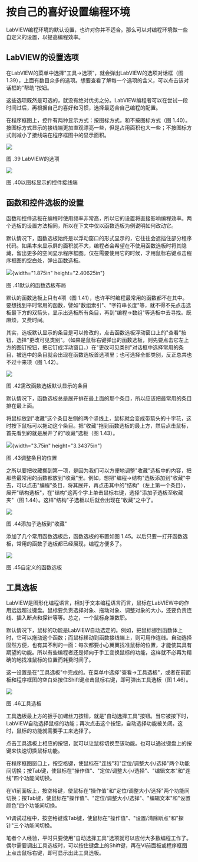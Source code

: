 # 按自己的喜好设置编程环境

LabVIEW编程环境的默认设置，也许对你并不适合。那么可以对编程环境做一些自定义的设置，以提高编程效率。

## LabVIEW的设置选项

在LabVIEW的菜单中选择"工具-\>选项"，就会弹出LabVIEW的选项对话框（图
1.39），上面有数目众多的选项。想要查看了解每一个选项的含义，可以点击该对话框的"帮助"按钮。

这些选项既然是可选的，就没有绝对优劣之分。LabVIEW编程者可以在尝试一段时间过后，再根据自己的喜好和习惯，选择最适合自己编程的配置。

在程序框图上，控件有两种显示方式：按图标方式，和不按图标方式（图
1.40）。按图标方式显示的接线端更加直观漂亮一些，但是占用面积也大一些；不按图标方式则减小了接线端在程序框图中的显示面积。

![](images/image54.png)

图 .39 LabVIEW的选项

![](images/image55.png)

图 .40以图标显示的控件接线端

## 函数和控件选板的设置

函数和控件选板在编程时使用频率非常高，所以它的设置将直接影响编程效率。两个选板的设置方法相同，所以在下文中仅以函数选板为例说明如何改动它。

默认情况下，函数选板始终是以浮动窗口的形式显示的，它往往会遮挡住部分程序代码。如果本来显示屏的面积就不大，编程者会希望在不使用函数选板时将其隐藏，留出更多的空间显示程序框图。仅在需要使用它的时候，才用鼠标右键点击程序框图的空白处，弹出函数选板。

![](images/image56.png){width="1.875in" height="2.40625in"}

图 .41默认的函数选板布局

默认的函数选板上只有4项（图
1.41），也许平时编程最常用的函数都不在其中。要想找到平时常用的函数，譬如"数组索引"、"字符串长度"等，就不得不先点击选板最下方的双箭头，显示出选板所有条目，再到"编程-\>数组"等选板中去寻找。既麻烦，又费时间。

其实，选板默认显示的条目是可以修改的，点击函数选板浮动窗口上的"查看"按钮，选择"更改可见类别"。（如果是鼠标右键弹出的函数选板，则先要点击它左上方的图钉按钮，把它钉成浮动窗口。）在"更改可见类别"对话框中选择常用的条目，被选中的条目就会出现在函数选板首选项里；也可选择全部类别，反正总共也不过十来项（图
1.42）。

![](images/image57.png)

图 .42需改函数选板默认显示的条目

默认情况下，函数选板总是展开排在最上面的那个条目，所以应该把最常用的条目排在最上面。

将鼠标放到"收藏"这个条目左侧的两个竖线上，鼠标就会变成带箭头的十字花，这时按下鼠标可以拖动这个条目。把"收藏"拖到函数选板的最上方，然后点击鼠标，首先看到的就是展开了的"收藏"选板（图
1.43）。

![](images/image58.png){width="3.75in" height="3.34375in"}

图 .43调整条目的位置

之所以要把收藏挪到第一项，是因为我们可以方便地调整"收藏"选板中的内容，把那些最常用的函数都放到"收藏"里。例如，想把"编程-\>结构"选板添加到"收藏"中去，可以点击"编程"条目，将其展开，再点击其中的"结构"（左上第一个条目），展开"结构选板"，在"结构"这两个字上单击鼠标右键，选择"添加子选板至收藏夹"（图
1.44）。这样"结构"子选板以后就会出现在"收藏"之中了。

![](images/image59.png)

图 .44添加子选板到"收藏"

添加了几个常用函数选板后，函数选板的布置如图
1.45。以后只要一打开函数选板，常用的函数子选板都已经展现，编程方便多了。

![](images/image60.png)

图 .45自定义的函数选板

## 工具选板

LabVIEW是图形化编程语言，相对于文本编程语言而言，鼠标在LabVIEW中的作用远远超过键盘。鼠标要负责选择对象、拖动对象、调整对象的大小，还要负责连线、插入断点和探针等等。总之，一个鼠标身兼数职。

默认情况下，鼠标的功能是LabVIEW自动选定的。例如，把鼠标挪到函数体上时，它可以拖动这个函数；而鼠标移动到函数接线端上，则可用作连线。自动选择固然方便，也有其不利的一面：每次都要小心翼翼找准鼠标的位置，才能使其具有期望的功能。所以有些编程者还是倾向于手工变换鼠标的功能，这样就不必再为精确的地找准鼠标的位置而耗费时间了。

这一设置是在"工具选板"中完成的。在菜单中选择"查看-\>工具选板"，或者在前面板和程序框图的空白处按住Shift键点击鼠标右键，即可弹出工具选板（图
1.46）。

![](images/image61.png)

图 .46工具选板

工具选板最上方的扳手加螺丝刀按钮，就是"自动选择工具"按钮。当它被按下时，LabVIEW自动选择鼠标的功能；再次点击这个按钮，自动选择功能被关闭。这时，鼠标的功能就需要手工来选择了。

点击工具选板上相应的按钮，就可以让鼠标切换至该功能。也可以通过键盘上的按键来快速切换鼠标功能。

在程序框图窗口上，按空格键，使鼠标在"连线"和"定位/调整大小/选择"两个功能间切换；按Tab键，使鼠标在"操作值"、"定位/调整大小/选择"、"编辑文本"和"连线"四个功能间切换。

在VI前面板上，按空格键，使鼠标在"操作值"和"定位/调整大小/选择"两个功能间切换；按Tab键，使鼠标在"操作值"、"定位/调整大小/选择"、"编辑文本"和"设置颜色"四个功能间切换。

VI调试过程中，按空格键或Tab键，使鼠标在"操作值"、"设置/清除断点"和"探针"三个功能间切换。

笔者个人经验，平时只要使用"自动选择工具"选项就可以应付大多数编程工作了。偶尔需要调出工具选板时，可以按住键盘上的Shift键，再在VI前面板或程序框图上点击鼠标右键，即可显示出此工具选板。